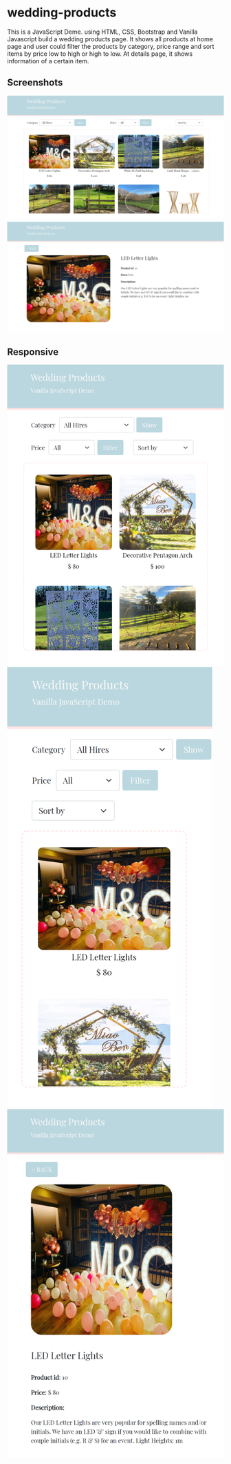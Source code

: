 # wedding-products
This is a JavaScript Deme. using HTML, CSS, Bootstrap and Vanilla Javascript build a wedding products page. It shows all products at home page and user could filter the products by category, price range and sort items by price low to high or high to low.
At details page, it shows information of a certain item.

## Screenshots
<img src="https://github.com/JingyiNiu/wedding-products-js-demo/blob/master/screenshots/index.png" alt="index">

<img src="https://github.com/JingyiNiu/wedding-products-js-demo/blob/master/screenshots/details.png" alt="details">

## Responsive
<img src="https://github.com/JingyiNiu/wedding-products-js-demo/blob/master/screenshots/index.responsive1.png" alt="index respinsive1">

<img src="https://github.com/JingyiNiu/wedding-products-js-demo/blob/master/screenshots/index.responsive2.png" alt="index respinsive2">

<img src="https://github.com/JingyiNiu/wedding-products-js-demo/blob/master/screenshots/details.responsive.png" alt="details respinsive2">